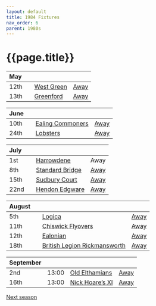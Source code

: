 ```yaml
---
layout: default
title: 1984 Fixtures
nav_order: 6
parent: 1980s
---
```


# {{page.title}}

| May |  |  |  |
|:---|:---|:---|:---|
| 12th |  | [West Green](west-green) | [Away](https://goo.gl/maps/RuqU3SDAXZkYVKds6) |
| 13th |  | [Greenford](greenford) | [Away](https://goo.gl/maps/KSqR2KXpRxmpCBPi8) |

| June |  |  |  |
|:---|:---|:---|:---|
| 10th |  | [Ealing Commoners](ealing-commoners) | [Away]() |
| 24th |  | [Lobsters](lobsters) | [Away](https://goo.gl/maps/NPBTGjsXm9dr1DBW6) |

| July |  |  |  |
|:---|:---|:---|:---|
| 1st |  | [Harrowdene](harrowdene) | Away |
| 8th |  | [Standard Bridge](standard-bridge) | [Away](https://goo.gl/maps/G6cubBmpvEdgcr4aA) |
| 15th |  | [Sudbury Court](sudbury-court) | [Away](https://goo.gl/maps/V8bczaHKx4hTtsf96) |
| 22nd |  | [Hendon Edgware](hendon-edgware) | [Away](https://goo.gl/maps/GXV5pevaYGgK6Xqj6) |

| August |  |  |  |
|:---|:---|:---|:---|
| 5th |  | [Logica](logica) | [Away](https://goo.gl/maps/Fx66VqDovzYn2pBCA) |
| 11th |  | [Chiswick Flyovers](chiswick-flyovers) | [Away](https://goo.gl/maps/Mt3bL7Dhjy9wFKXh8) |
| 12th |  | [Ealonian](ealonian) | [Away](https://goo.gl/maps/PsUYWdT94Y2EWxa16) |
| 18th |  | [British Legion Rickmansworth](british-legion-rickmansworth) | [Away](https://goo.gl/maps/AkWQUyHTgkJh5kPcA) |

| September |  |  |  |
|:---|:---|:---|:---|
| 2nd | 13:00 | [Old Elthamians](old-elthamians) | [Away](https://goo.gl/maps/AkWQUyHTgkJh5kPcA) |
| 16th | 13:00 | [Nick Hoare’s XI](nick-hoares-xi) | [Away](https://goo.gl/maps/XPCpKbfekbj44GJR7) |

[Next season](../1985)